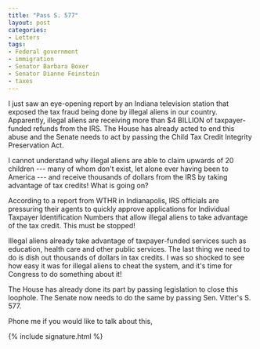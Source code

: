 ```yaml
---
title: "Pass S. 577"
layout: post
categories:
- Letters
tags:
- Federal government
- immigration
- Senator Barbara Boxer
- Senator Dianne Feinstein
- taxes
---
```


I just saw an eye-opening report by an Indiana television station that exposed the tax fraud being done by illegal aliens in our country. Apparently, illegal aliens are receiving more than $4 BILLION of taxpayer-funded refunds from the IRS. The House has already acted to end this abuse and the Senate needs to act by passing the Child Tax Credit Integrity Preservation Act.

I cannot understand why illegal aliens are able to claim upwards of 20 children --- many of whom don't exist, let alone ever having been to America --- and receive thousands of dollars from the IRS by taking advantage of tax credits! What is going on?

According to a report from WTHR in Indianapolis, IRS officials are pressuring their agents to quickly approve applications for Individual Taxpayer Identification Numbers that allow illegal aliens to take advantage of the tax credit. This must be stopped!

Illegal aliens already take advantage of taxpayer-funded services such as education, health care and other public services. The last thing we need to do is dish out thousands of dollars in tax credits. I was so shocked to see how easy it was for illegal aliens to cheat the system, and it's time for Congress to do something about it!

The House has already done its part by passing legislation to close this loophole. The Senate now needs to do the same by passing Sen. Vitter's S. 577.

Phone me if you would like to talk about this,

{% include signature.html %}
